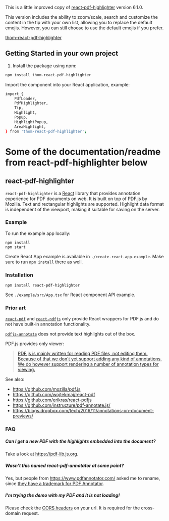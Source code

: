 This is a little improved copy of [react-pdf-highlighter](https://www.npmjs.com/package/react-pdf-highlighter) version 6.1.0.

This version includes the ability to zoom/scale, search and customize the content in the tip with your own list, allowing you to replace the default emojis. However, you can still choose to use the default emojis if you prefer.

[thom-react-pdf-highlighter](https://github.com/Thom719c/thom-react-pdf-highlighter)

## Getting Started in your own project

1. Install the package using npm:

```bash
npm install thom-react-pdf-highlighter
```

Import the component into your React application, example:
```bash
import {
    PdfLoader,
    PdfHighlighter,
    Tip,
    Highlight,
    Popup,
    HighlightPopup,
    AreaHighlight,
} from 'thom-react-pdf-highlighter';
```

# Some of the documentation/readme from react-pdf-highlighter below

## react-pdf-highlighter

`react-pdf-highlighter` is a [React](https://reactjs.org/) library that provides annotation experience for PDF documents on web. It is built on top of PDF.js by Mozilla. Text and rectangular highlights are supported. Highlight
data format is independent of the viewport, making it suitable for saving on the
server.

### Example

To run the example app locally:

```
npm install
npm start
```

Create React App example is available in `./create-react-app-example`. Make sure to run `npm install` there as well.

### Installation

`npm install react-pdf-highlighter`

See `./example/src/App.tsx` for React component API example.

### Prior art

[`react-pdf`](https://github.com/wojtekmaj/react-pdf) and
[`react-pdfjs`](https://github.com/erikras/react-pdfjs) only provide React
wrappers for PDF.js and do not have built-in annotation functionality.

[`pdfjs-annotate`](https://github.com/instructure/pdf-annotate.js/) does not
provide text highlights out of the box.

PDF.js provides only viewer:

> [PDF.js is mainly written for reading PDF files, not editing them. Because of that we don't yet support adding any kind of annotations. We do however support rendering a number of annotation types for viewing.](https://github.com/mozilla/pdf.js/wiki/Frequently-Asked-Questions#is-it-possible-to-add-annotations-to-a-pdf)

See also:

- https://github.com/mozilla/pdf.js
- https://github.com/wojtekmaj/react-pdf
- https://github.com/erikras/react-pdfjs
- https://github.com/instructure/pdf-annotate.js/
- https://blogs.dropbox.com/tech/2016/11/annotations-on-document-previews/

### FAQ

##### Can I get a new PDF with the highlights embedded into the document?

Take a look at https://pdf-lib.js.org.

##### Wasn't this named react-pdf-annotator at some point?

Yes, but people from https://www.pdfannotator.com/ asked me to rename, since [they have a trademark for PDF Annotator](https://www.pdfannotator.com/en/help/infodisclaimer).

##### I'm trying the demo with my PDF and it is not loading!

Please check the [CORS headers](https://developer.mozilla.org/en-US/docs/Web/HTTP/CORS) on your url. It is required for the cross-domain request.
